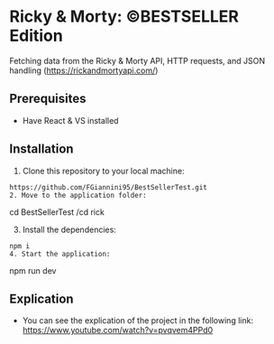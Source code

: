 # Ricky & Morty: ©BESTSELLER Edition 
Fetching data from the Ricky & Morty API, HTTP requests, and JSON handling
(https://rickandmortyapi.com/)
## Prerequisites
- Have React & VS installed
## Installation
1. Clone this repository to your local machine:
```
https://github.com/FGiannini95/BestSellerTest.git
2. Move to the application folder:
```
cd BestSellerTest /cd rick

3. Install the dependencies:
```
npm i
4. Start the application:
```
npm run dev
## Explication
- You can see the explication of the project in the following link: https://www.youtube.com/watch?v=pvqvem4PPd0
